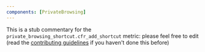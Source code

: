 ```yaml
---
components: [PrivateBrowsing]
---
```


This is a stub commentary for the `private_browsing_shortcut.cfr_add_shortcut` metric: please feel free to edit (read the
[contributing guidelines](https://github.com/mozilla/glean-annotations/blob/main/CONTRIBUTING.md)
if you haven't done this before)
